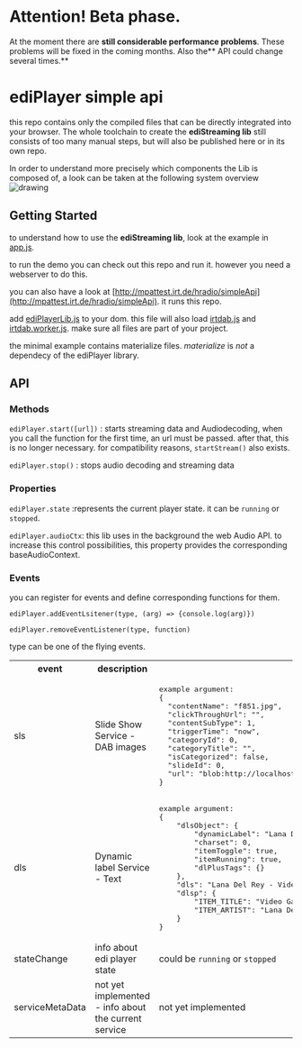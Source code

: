 # Attention! Beta phase.

At the moment there are **still considerable performance problems**.  These problems will be fixed in the coming months. Also the** API could change several times.**

# ediPlayer simple api

this repo contains only the compiled files that can be directly integrated into your browser. The whole toolchain to create the **ediStreaming lib** still consists of too many manual steps, but will also be published here or in its own repo.

In order to understand more precisely which components the Lib is composed of, a look can be taken at the following system overview
![drawing](https://docs.google.com/drawings/d/1iyQhElNmXxd967e9s1axMzjzui7aLsuNBgxVvDdP2AI/export/png)

## Getting Started
to understand how to use the **ediStreaming lib**, look at the example in [app.js](app.js).


to run the demo you can check out this repo and run it. however you need a webserver to do this. 


you can also have a look at [http://mpattest.irt.de/hradio/simpleApi](http://mpattest.irt.de/hradio/simpleApi). it runs this repo.

add [ediPlayerLib.js](ediPlayerLib.js) to your dom. this file will also load [irtdab.js](irtdab.js) and [irtdab.worker.js](irtdab.worker.js). make sure all files are part of your project.


the minimal example contains materialize files. *materialize* is *not* a dependecy of the ediPlayer library.

## API
### Methods

`ediPlayer.start([url])` : starts streaming data and Audiodecoding, when you call the function for the first time, an url must be passed. after that, this is no longer necessary. for compatibility reasons, `startStream()` also exists.

`ediPlayer.stop()` : stops audio decoding and streaming data 

### Properties


`ediPlayer.state` :represents the current player state. it can be `running` or `stopped`.

`ediPlayer.audioCtx`: this lib uses in the background the web Audio API. to increase this control possibilities, this property provides the corresponding baseAudioContext.



### Events

you can register for events and define corresponding functions for them.

`ediPlayer.addEventLsitener(type, (arg) => {console.log(arg)})`

`ediPlayer.removeEventListener(type, function)`

type can be one of the flying events.

<table>
<tr><th> event </th><th> description </th><th> argument </th><tr>
<tr><td> sls </td><td> Slide Show Service - DAB images </td><td>
<pre>
example argument:
{
  "contentName": "f851.jpg",
  "clickThroughUrl": "",
  "contentSubType": 1,
  "triggerTime": "now",
  "categoryId": 0,
  "categoryTitle": "",
  "isCategorized": false,
  "slideId": 0,
  "url": "blob:http://localhost:9000/99465a13-3c50-4768-a388-7c4586000391"
}
</pre>
</td></tr>
<tr><td> dls </td><td> Dynamic label Service - Text </td><td>

   
<pre>
example argument:
{
    "dlsObject": {
        "dynamicLabel": "Lana Del Rey - Video Games",
        "charset": 0,
        "itemToggle": true,
        "itemRunning": true,
        "dlPlusTags": {}
    },
    "dls": "Lana Del Rey - Video Games",
    "dlsp": {
        "ITEM_TITLE": "Video Games",
        "ITEM_ARTIST": "Lana Del Rey"
    }
}
</pre>


</td></tr>



<tr><td> stateChange </td><td> info about edi player state </td><td>

   
could be `running` or `stopped`


</td></tr>


<tr><td> serviceMetaData </td><td> not yet implemented - info about the current service </td><td>

   
 not yet implemented 

</td></tr>



</td></tr>
</table>
